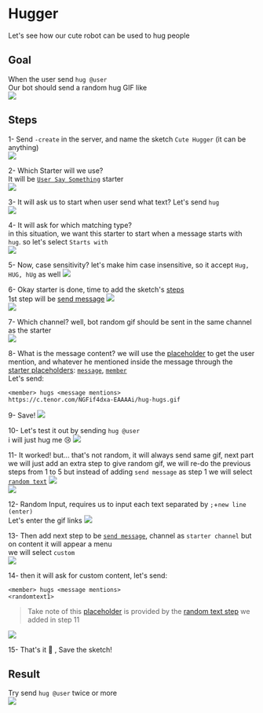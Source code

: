 # Hugger
Let's see how our cute robot can be used to hug people
## Goal
When the user send `hug @user`\
Our bot should send a random hug GIF like\
![](https://i.imgur.com/T0XXQIl.jpg)
## Steps
1- Send `-create` in the server, and name the sketch `Cute Hugger` (it can be anything)\
![](https://i.imgur.com/k1gRirY.jpg)

2- Which Starter will we use?\
It will be [`User Say Something`](../starters/userText.md) starter \
![](https://i.imgur.com/N6iobsJ.jpg)

3- It will ask us to start when user send what text? Let's send `hug`\
![](https://i.imgur.com/1FFGHsX.jpg)

4- It will ask for which matching type?\
in this situation, we want this starter to start when a message starts with `hug`. so let's select `Starts with`\
![](https://i.imgur.com/jL1h7J1.jpg)

5- Now, case sensitivity? let's make him case insensitive, so it accept `Hug, HUG, hUg` as well
![](https://i.imgur.com/M75xNul.jpg)

6- Okay starter is done, time to add the sketch's [steps](../steps/)\
1st step will be [send message](../message/sendmessage.md)
![](https://i.imgur.com/XeSVPRh.jpg)\
![](https://i.imgur.com/WOU75da.jpg)

7- Which channel? well, bot random gif should be sent in the same channel as the starter\
![](https://i.imgur.com/CjhZvIN.jpg)

8- What is the message content? we will use the [placeholder](../tutorials/placeholder.md) to get the user mention, and whatever he mentioned inside the message through the [starter placeholders](../starters/userText.md): [`message`](../placeholders/message.md), [`member`](../placeholders/member.md)\
Let's send: 
```
<member> hugs <message mentions>
https://c.tenor.com/NGFif4dxa-EAAAAi/hug-hugs.gif
```
9- Save!
![](https://i.imgur.com/nHZ2imW.jpg)

10- Let's test it out by sending `hug @user`\
i will just hug me 😢
![](https://i.imgur.com/x7wdcvJ.jpg)

11- It worked! but... that's not random, it will always send same gif, next part we will just add an extra step to give random gif, we will re-do the previous steps from 1 to 5 but instead of adding `send message` as step 1 we will select [`random text`](../steps/randomtext.md)
![](https://i.imgur.com/E33TX0w.jpg)\
![](https://i.imgur.com/0CsF31u.jpg)

12- Random Input, requires us to input each text separated by `;`+`new line (enter)`\
Let's enter the gif links
![](https://i.imgur.com/TzbiDxK.jpg)

13- Then add next step to be [`send message`](../steps/sendmessage.md), channel as `starter channel` but on content it will appear a menu\
we will select `custom`\
![](https://i.imgur.com/WRY3tCT.jpg)

14- then it will ask for custom content, let's send:
```
<member> hugs <message mentions>
<randomtext1>
```
> Take note of <randomtext1> this [placeholder](../tutorials/placeholder.md) is provided by the [random text step](../steps/randomtext.md) we added in step 11

![](https://i.imgur.com/SZ1hSaI.jpg)

15- That's it :tada: , Save the sketch!

## Result
Try send `hug @user` twice or more\
![](https://i.imgur.com/T0XXQIl.jpg)
